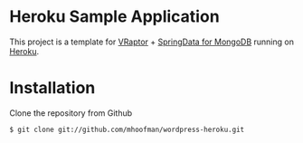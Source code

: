 # Heroku Sample Application

This project is a template for [VRaptor](http://vraptor.caelum.com.br/en/) + [SpringData for MongoDB](http://www.springsource.org/spring-data/mongodb) running on [Heroku](http://www.heroku.com/).

Installation
============

Clone the repository from Github

    $ git clone git://github.com/mhoofman/wordpress-heroku.git
